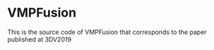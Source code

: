 # VMPFusion
This is the source code of VMPFusion that corresponds to the paper published at 3DV2019
